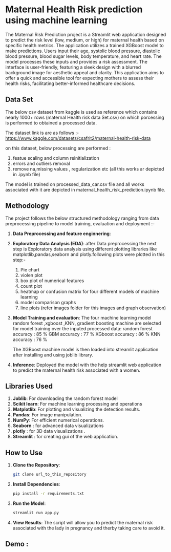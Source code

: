 #  Maternal Health Risk prediction using machine learning

The Maternal Risk Prediction project is a Streamlit web application designed to predict the risk level (low, medium, or high) for maternal health based on specific health metrics. The application utilizes a trained XGBoost model to make predictions. Users input their age, systolic blood pressure, diastolic blood pressure, blood sugar levels, body temperature, and heart rate. The model processes these inputs and provides a risk assessment. The interface is user-friendly, featuring a sleek design with a blurred background image for aesthetic appeal and clarity. This application aims to offer a quick and accessible tool for expecting mothers to assess their health risks, facilitating better-informed healthcare decisions.

## Data Set

The below csv dataset from kaggle is used as reference which contains nearly 1000+ rows (maternal Health risk data Set.csv) on which porcessing is performed to obtained a  processed data. 

The dataset link is are as follows :-
https://www.kaggle.com/datasets/csafrit2/maternal-health-risk-data

on this dataset, below processing are performed :
1) featue scaling and column reinitialization
2) errors and outliers removal
3) remove na,missing values , regularization etc
(all this works ar depicted in .ipynb file)

The model is trained on processed_data_car.csv file and all works associated with it are depicted in 
maternal_health_risk_prediction.ipynb file.

## Methodology

The project follows the below structured methodology ranging from data preprocessing pipeline to model training, evaluation and deployment :-

1. **Data Preprocessing and feature enginnering**: 
2. **Exploratory Data Analysis (EDA)**:
    after Data preprocessing the next step is Exploratory  data analysis using different plotting libraries like matplotlib,pandas,seaborn and plotly.following plots were plotted in this step:-
    1) Pie chart 
    2) violen plot 
    3) box plot of numerical features
    4) count plot 
    5) heatmap or confusion matrix for four different models of machine learning
    6) model comparison graphs
    7) line plots
    (refer images folder for this images and graph observation)


4. **Model Training and evaluation**: 
     The four machine learning model random forest ,xgboost ,KNN, gradient boosting machine are selected for model training over the inputed processed data:
     random forest accuracy : 85 %
     GBM accuracy : 77 %
     XGboost accuracy : 86 %
     KNN accuracy : 76 %

     The XGBoost machine model is then loaded into streamlit application after installing and using joblib library.

5. **Inference**: 
      Deployed the model with the help streamlit web application to predict the maternal health risk associated with a women.


## Libraries Used

1. **Joblib**: For downloading the random forest model
2. **Scikit learn**: For machine learning processing  and operations
3. **Matplotlib**: For plotting and visualizing the detection results.
4. **Pandas**: For image manipulation.
5. **NumPy**: For efficient numerical operations.
6. **Seaborn** : for advanced data visualizations
7. **plotly** : for 3D data visualizations .
8. **Streamlit** : for creating gui of the web application.


## How to Use

1. **Clone the Repository**: 
    ```sh
    git clone url_to_this_repository
    ```

2. **Install Dependencies**: 
    ```sh
    pip install -r requirements.txt
    ```

3. **Run the Model**: 
    ```python
    streamlit run app.py
    ```

4. **View Results**: The script will allow you to predict the maternal risk associated with the lady in pregnancy and therby taking care to avoid it.


## Demo :

